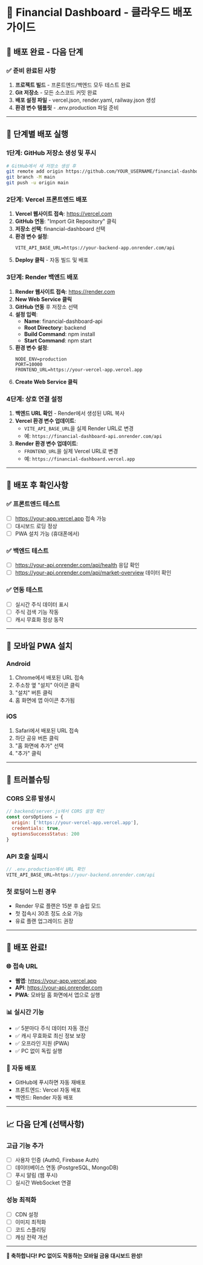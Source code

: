 # 📱 Financial Dashboard - 클라우드 배포 가이드

## 🎯 배포 완료 - 다음 단계

### ✅ 준비 완료된 사항
1. **프로젝트 빌드** - 프론트엔드/백엔드 모두 테스트 완료
2. **Git 저장소** - 모든 소스코드 커밋 완료
3. **배포 설정 파일** - vercel.json, render.yaml, railway.json 생성
4. **환경 변수 템플릿** - .env.production 파일 준비

---

## 🚀 단계별 배포 실행

### 1단계: GitHub 저장소 생성 및 푸시

```bash
# GitHub에서 새 저장소 생성 후
git remote add origin https://github.com/YOUR_USERNAME/financial-dashboard.git
git branch -M main
git push -u origin main
```

### 2단계: Vercel 프론트엔드 배포

1. **Vercel 웹사이트 접속**: https://vercel.com
2. **GitHub 연동**: "Import Git Repository" 클릭
3. **저장소 선택**: financial-dashboard 선택
4. **환경 변수 설정**:
   ```
   VITE_API_BASE_URL=https://your-backend-app.onrender.com/api
   ```
5. **Deploy 클릭** - 자동 빌드 및 배포

### 3단계: Render 백엔드 배포

1. **Render 웹사이트 접속**: https://render.com
2. **New Web Service 클릭**
3. **GitHub 연동** 후 저장소 선택
4. **설정 입력**:
   - **Name**: financial-dashboard-api
   - **Root Directory**: backend
   - **Build Command**: npm install
   - **Start Command**: npm start
5. **환경 변수 설정**:
   ```
   NODE_ENV=production
   PORT=10000
   FRONTEND_URL=https://your-vercel-app.vercel.app
   ```
6. **Create Web Service 클릭**

### 4단계: 상호 연결 설정

1. **백엔드 URL 확인** - Render에서 생성된 URL 복사
2. **Vercel 환경 변수 업데이트**:
   - `VITE_API_BASE_URL`을 실제 Render URL로 변경
   - 예: `https://financial-dashboard-api.onrender.com/api`
3. **Render 환경 변수 업데이트**:
   - `FRONTEND_URL`을 실제 Vercel URL로 변경
   - 예: `https://financial-dashboard.vercel.app`

---

## 🔧 배포 후 확인사항

### ✅ 프론트엔드 테스트
- [ ] https://your-app.vercel.app 접속 가능
- [ ] 대시보드 로딩 정상
- [ ] PWA 설치 가능 (휴대폰에서)

### ✅ 백엔드 테스트
- [ ] https://your-api.onrender.com/api/health 응답 확인
- [ ] https://your-api.onrender.com/api/market-overview 데이터 확인

### ✅ 연동 테스트
- [ ] 실시간 주식 데이터 표시
- [ ] 주식 검색 기능 작동
- [ ] 캐시 무효화 정상 동작

---

## 📱 모바일 PWA 설치

### Android
1. Chrome에서 배포된 URL 접속
2. 주소창 옆 "설치" 아이콘 클릭
3. "설치" 버튼 클릭
4. 홈 화면에 앱 아이콘 추가됨

### iOS
1. Safari에서 배포된 URL 접속
2. 하단 공유 버튼 클릭
3. "홈 화면에 추가" 선택
4. "추가" 클릭

---

## 🚨 트러블슈팅

### CORS 오류 발생시
```javascript
// backend/server.js에서 CORS 설정 확인
const corsOptions = {
  origin: ['https://your-vercel-app.vercel.app'],
  credentials: true,
  optionsSuccessStatus: 200
}
```

### API 호출 실패시
```typescript
// .env.production에서 URL 확인
VITE_API_BASE_URL=https://your-backend.onrender.com/api
```

### 첫 로딩이 느린 경우
- Render 무료 플랜은 15분 후 슬립 모드
- 첫 접속시 30초 정도 소요 가능
- 유료 플랜 업그레이드 권장

---

## 🎉 배포 완료!

### 🌐 접속 URL
- **웹앱**: https://your-app.vercel.app
- **API**: https://your-api.onrender.com
- **PWA**: 모바일 홈 화면에서 앱으로 실행

### 📊 실시간 기능
- ✅ 5분마다 주식 데이터 자동 갱신
- ✅ 캐시 무효화로 최신 정보 보장
- ✅ 오프라인 지원 (PWA)
- ✅ PC 없이 독립 실행

### 🔄 자동 배포
- GitHub에 푸시하면 자동 재배포
- 프론트엔드: Vercel 자동 배포
- 백엔드: Render 자동 배포

---

## 📈 다음 단계 (선택사항)

### 고급 기능 추가
- [ ] 사용자 인증 (Auth0, Firebase Auth)
- [ ] 데이터베이스 연동 (PostgreSQL, MongoDB)
- [ ] 푸시 알림 (웹 푸시)
- [ ] 실시간 WebSocket 연결

### 성능 최적화
- [ ] CDN 설정
- [ ] 이미지 최적화
- [ ] 코드 스플리팅
- [ ] 캐싱 전략 개선

---

**🎊 축하합니다! PC 없이도 작동하는 모바일 금융 대시보드 완성!**